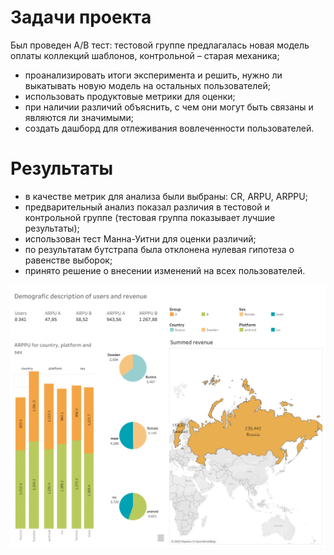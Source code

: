 # Задачи проекта

Был проведен A/B тест: тестовой группе предлагалась новая модель оплаты коллекций шаблонов, контрольной – старая механика;
- проанализировать итоги эксперимента и решить, нужно ли выкатывать новую модель на остальных пользователей;
- использовать продуктовые метрики для оценки;
- при наличии различий объяснить, с чем они могут быть связаны и являются ли значимыми;
- создать дашборд для отлеживания вовлеченности пользователей.

# Результаты

- в качестве метрик для анализа были выбраны: CR, ARPU, ARPPU;
- предварительный анализ показал различия в тестовой и контрольной группе (тестовая группа показывает лучшие результаты);
- использован тест Манна-Уитни для оценки различий;
- по результатам бутстрапа была отклонена нулевая гипотеза о равенстве выборок;
- принято решение о внесении изменений на всех пользователей.

![Иллюстрация к проекту](https://github.com/AlenaLes/A-B-test/blob/main/Dashboard%201.png)
